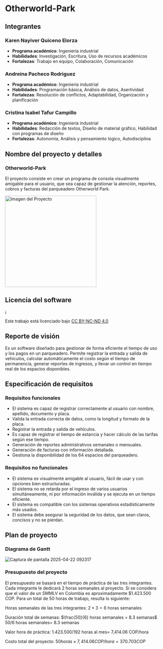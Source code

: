 # Otherworld-Park

## Integrantes

### Karen Nayiver Quiceno Elorza
- **Programa académico**: Ingeniería industrial
- **Habilidades**: Investigación, Escritura, Uso de recursos académicos
- **Fortalezas**: Trabajo en equipo, Colaboración, Comunicación

### Andreina Pacheco Rodriguez
- **Programa académico**: Ingeniería industrial
- **Habilidades**: Programación básica, Análisis de datos, Asertividad
- **Fortalezas**: Resolución de conflictos, Adaptabilidad, Organización y planificación

### Cristina Isabel Tafur Campillo
- **Programa académico**: Ingeniería industrial
- **Habilidades**: Redacción de textos, Diseño de material gráfico, Habilidad con programas de diseño
- **Fortalezas**: Autonomía, Análisis y pensamiento lógico, Autodisciplina

## Nombre del proyecto y detalles

### Otherworld-Park
El proyecto consiste en crear un programa de consola visualmente amigable para el usuario, que sea capaz de gestionar la atención, reportes, cobros y facturas del parqueadero Otherworld Park.

<img src="https://github.com/user-attachments/assets/791b0c1c-e445-42d1-b61b-38ba50e7f871" alt="Imagen del Proyecto" width="300"/>

## Licencia del software
¡<p xmlns:cc="http://creativecommons.org/ns#" >Este trabajo está licenciado bajo <a href="https://creativecommons.org/licenses/by-nc-nd/4.0/?ref=chooser-v1" target="_blank" rel="license noopener noreferrer" style="display:inline-block;">CC BY-NC-ND 4.0<img style="height:22px!¡importante;margin-left:3px;vertical-align:text-bottom;" src="https://mirrors.creativecommons.org/presskit/icons/cc.svg?ref=chooser-v1" alt=""><img style="height:22px!¡importante;margin-left:3px;vertical-align:text-bottom;" src="https://mirrors.creativecommons.org/presskit/icons/by.svg?ref=chooser-v1" alt=""><img style="height:22px!importante;margin-left:3px;vertical-align:text-bottom;" src="https://mirrors.creativecommons.¿org/presskit/icons/nc.svg?¡ref=chooser-v1" alt=""><img style="height:22px!importante;margin-left:3px;vertical-align:text-bottom;" src="https://mirrors.creativecommons.org/presskit/icons/nd.svg?ref=chooser-v1" alt=""></a></p>

## Reporte de visión
Es un software diseñado para gestionar de forma eficiente el tiempo de uso y los pagos en un parqueadero. Permite registrar la entrada y salida de vehículos, calcular automáticamente el costo según el tiempo de permanencia, generar reportes de ingresos, y llevar un control en tiempo real de los espacios disponibles.

## Especificación de requisitos

### Requisitos funcionales
- El sistema es capaz de registrar correctamente al usuario con nombre, apellido, documento y placa.
- Valida la entrada correcta de datos, como la longitud y formato de la placa.
- Registrar la entrada y salida de vehículos.
- Es capaz de registrar el tiempo de estancia y hacer cálculo de las tarifas según ese tiempo.
- Generación de reportes administrativos semanales o mensuales.
- Generación de facturas con información detallada.
- Gestiona la disponibilidad de los 64 espacios del parqueadero.

### Requisitos no funcionales
- El sistema es visualmente amigable al usuario, fácil de usar y con opciones bien estructuradas.
- El sistema no se retarda por el ingreso de varios usuarios simultáneamente, ni por información inválida y se ejecuta en un tiempo eficiente.
- El sistema es compatible con los sistemas operativos estadísticamente más usados.
- El sistema debe asegurar la seguridad de los datos, que sean claros, concisos y no se pierdan.

## Plan de proyecto 
### Diagrama de Gantt
![Captura de pantalla 2025-04-22 092317](https://github.com/user-attachments/assets/169434cb-02fb-483d-9a72-6b8c6a2f48b9)

### Presupuesto del proyecto
El presupuesto se basará en el tiempo de práctica de las tres integrantes. Cada integrante le dedicará 2 horas semanales al proyecto. Si se considera que el valor de un SMMLV en Colombia es aproximadamente $1.423.500 COP. Para un total de 50 horas de trabajo, resulta lo siguiente: 

Horas semanales de las tres integrantes: $2 \times 3 = 6$ horas semanales

Duración total de semanas: $\frac{50}{6} horas semanales = 8.3 semanas$   50/6 horas semanales= 8.3 semanas

Valor hora de práctica: 1.423.500/192 horas al mes= 7,414.06 COP/hora

Costo total del proyecto: $50 horas \times 7,414.06 COP/hora = 370.703 COP$ 



